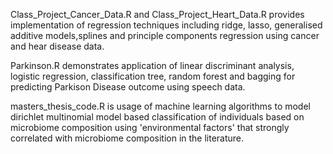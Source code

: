 Class_Project_Cancer_Data.R and Class_Project_Heart_Data.R provides implementation of regression techniques including ridge, lasso, generalised additive models,splines and principle components regression using cancer and hear disease data.

Parkinson.R demonstrates application of linear discriminant analysis, logistic regression, classification tree, random forest and bagging for predicting Parkison Disease outcome using speech data.

masters_thesis_code.R is usage of machine learning algorithms to model dirichlet multinomial model based classification of individuals based on microbiome composition using 'environmental factors' that strongly correlated with microbiome composition in the literature.


